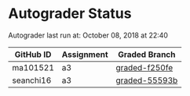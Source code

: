 # Autograder Status
Autograder last run at: October 08, 2018 at 22:40

| GitHub ID | Assignment | Graded Branch |
|-----------|------------|---------------|
| ma101521 | a3 | [graded-f250fe](https://github.com/Fall2018COMP401-001/a3-ma101521/tree/graded-f250fe) | 
| seanchi16 | a3 | [graded-55593b](https://github.com/Fall2018COMP401-001/a3-seanchi16/tree/graded-55593b) | 
